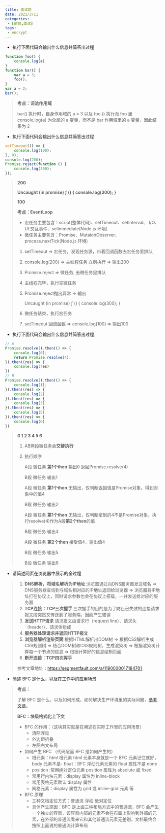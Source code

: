 ```yaml
---
title: 面试题
date: 2021/3/11
categories:
 - [前端,面试]
tags:
 - encrypt
---
```


- 执行下面代码会输出什么信息并简答出过程

``` js
function foo() {
    console.log(a)
}
function bar() {
    var a = 3;
    foo();
}
var a = 2;
bar();
```

> **考点：词法作用域**
>
> bar() 执行时，自身作用域的 a = 3 以及 foo () 执行而 foo 里 console.log(a) 为全局的 a 变量，而不是 bar 作用域里的 a 变量，因此结果为 2

- 执行下面代码会输出什么信息并简答出过程

``` js
setTimeout(() => {
    console.log(100);
}, 0);
console.log(200);
Promise.reject(function () {
    console.log(300);
});
```

> **200** 
>
> **Uncaught (in promise) ƒ () { console.log(300); }**
>    
> **100**
>
> **考点：EventLoop**
>
> - 宏任务主要包含：script(整体代码)、setTimeout、setInterval、 I/O、UI 交互事件、setlmmediate(Node.js 环境) 
>- 微任务主要包含：Promise、MutaionObserver、process.nextTick(Node.js 环境)
> 
> 1. setTimeout => 宏任务，发现任务源，带着回调函数去宏任务里排队
>
> 2. console.log(200) => 主线程任务 立刻执行 => 输出200
>
> 3. Promise.reject => 微任务, 去微任务里排队
>
> 4. 主线程完毕，执行完微任务
>
> 5. Promise.reject抛出异常 => 输出
>
>    Uncaught (in promise) ƒ () { console.log(300); }
>   
> 6. 微任务结束，执行宏任务
> 
> 7. setTimeout 回调函数 => console.log(100) => 输出100

- 执行下面代码会输出什么信息并简答出过程

``` js
// A
Promise.resolve().then(() => {
    console.log(0);
    return Promise.resolve(4);
}).then((res) => {
    console.log(res)
})
// B
Promise.resolve().then(() => {
    console.log(1);
}).then((res) => {
    console.log(2)
}).then((res) => {
    console.log(3)
}).then((res) => {
    console.log(5)
}).then((res) => {
    console.log(6)
})
```

> **0 1 2 3 4 5 6**
>
> 1. AB两段微任务会**交替执行**
>
> 2. 执行顺序
>
>    A段 微任务 **第1个then** 输出0 返回Promise.resolve(4)
>
>    B段 微任务 输出1
>
>    A段 微任务 **第1个then** 无输出，仅判断返回值是Promise对象，得到对象中的值4
>
>    B段 微任务 输出2
>
>    A段 微任务 **第1个then** 无输出，仅判断拿到的4不是Promise对象，执行resolve(4)作为A段**第2个then**的值
>
>    B段 微任务 输出3
>
>    A段 微任务 **第2个then** 接受值4，输出值4
>
>    B段 微任务 输出5
>
>    B段 微任务 输出6

- 请简述网页在浏览器中展示的全过程

> 1. **DNS解析，将域名解析为IP地址**	浏览器通过向DNS服务器发送域名 => DNS服务器查询到与域名相对应的IP地址返回给浏览器 => 浏览器将IP地址打在协议上，同时请求参数也会在协议上搭载，一并发送给对应的服务器
> 2. **TCP连接：TCP三次握手**	三次握手的目的是为了防止已失效的连接请求报文段突然又传送到了服务端，因而产生错误
> 3. **发送HTTP请求**	请求报文由请求行（request line）、请求头（header）、请求体组成
> 4. **服务器处理请求并返回HTTP报文**
> 5. **浏览器解析渲染页面**	根据HTML解析出DOM树 => 根据CSS解析生成CSS规则树 => 结合DOM树和CSS规则树，生成渲染树 => 根据渲染树计算每一个节点的信息 => 根据计算好的信息绘制页面
> 6. **断开连接：TCP四次挥手**
>
> 参考文章地址：https://segmentfault.com/a/1190000017184701

- 简述 BFC 是什么，以及在工作中的应用场景

> **考点：**
>
> 了解 BFC 是什么，以及如何形成，如何解决生产环境里的实际问题，[参考文章](https://zhuanlan.zhihu.com/p/111106266?utm_source=wechat_session&utm_medium=social&utm_oi=984784516690464768&s_r=0)。
>
> **BFC：块级格式化上下文**
>
> - BFC 的作用：（这块其实就是在阐述在实际工作里的应用场景）
>   - 清除浮动
>   - 外边距折叠
>   - 左图右文布局
> - 如何产生 BFC （代码层面 BFC 是如何产生的）
>   - 根元素：html 根元素 html 元素本身就是一个 BFC 元素记住就好，body 元素不是- float：BFC 浮动元素元素的 float 属性不是 none
>   - position :常用绝对定位元素 position 属性为 absolute 或 fixed
>   - 常用行内块元素：display 属性为 inline-block
>   - 常用表格元素默认 display 属性
>   - 网格元素：display 属性为 grid 或 inline-grid 元素  等
> - BFC 原理
>   - 三种文档定位方式：普通流   浮动  绝对定位
>   - 具体产生原因：BFC 是上面三种布局方式中的普通流，BFC 会产生一个独立的容器，该容器内部的元素不会在布局上影响到外部的元素，在外部的普通流看来它和其他普通流元素无差别，文档最终会按照上面说的普通流计算布局